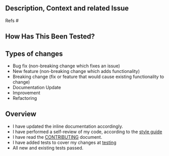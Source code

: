 ## Description, Context and related Issue
<!--- Please describe your changes. Why is this change required? What problem does it solve? -->

<!--- This project only accepts pull requests related to open issues. Please link to the issue here: -->
Refs #

## How Has This Been Tested?
<!--- Please describe in detail how you tested your changes. -->
<!--- Include details of your testing environment, and the tests you ran. -->

## Types of changes
<!--- What types of changes does your code introduce? Please DELETE options that are not relevant. -->
- Bug fix (non-breaking change which fixes an issue)
- New feature (non-breaking change which adds functionality)
- Breaking change (fix or feature that would cause existing functionality to change)
- Documentation Update
- Improvement
- Refactoring

## Overview
<!--- Go over all the following points, and DELETE options that are not relevant. -->
<!--- If you're unsure about any of these, don't hesitate to ask. We're here to help! -->
- I have updated the inline documentation accordingly.
- I have performed a self-review of my code, according to the [style guide](https://github.com/Edirom/Edirom-Online-Backend/blob/develop/STYLE-GUIDE.md)
- I have read the [CONTRIBUTING](https://github.com/Edirom/Edirom-Online-Backend/blob/develop/CONTRIBUTING.md) document.
- I have added tests to cover my changes at [testing](https://github.com/Edirom/Edirom-Online-Backend/tree/develop/testing)
- All new and existing tests passed.

